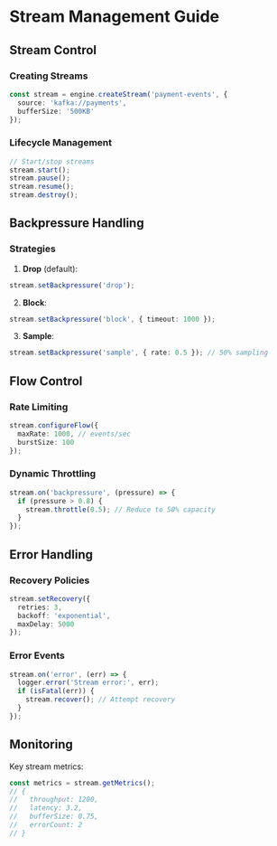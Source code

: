 # Stream Management Guide

## Stream Control
### Creating Streams
```typescript
const stream = engine.createStream('payment-events', {
  source: 'kafka://payments',
  bufferSize: '500KB'
});
```

### Lifecycle Management
```typescript
// Start/stop streams
stream.start();
stream.pause();
stream.resume();
stream.destroy();
```

## Backpressure Handling
### Strategies
1. **Drop** (default):
```typescript
stream.setBackpressure('drop');
```

2. **Block**:
```typescript
stream.setBackpressure('block', { timeout: 1000 });
```

3. **Sample**:
```typescript
stream.setBackpressure('sample', { rate: 0.5 }); // 50% sampling
```

## Flow Control
### Rate Limiting
```typescript
stream.configureFlow({
  maxRate: 1000, // events/sec
  burstSize: 100
});
```

### Dynamic Throttling
```typescript
stream.on('backpressure', (pressure) => {
  if (pressure > 0.8) {
    stream.throttle(0.5); // Reduce to 50% capacity
  }
});
```

## Error Handling
### Recovery Policies
```typescript
stream.setRecovery({
  retries: 3,
  backoff: 'exponential',
  maxDelay: 5000
});
```

### Error Events
```typescript
stream.on('error', (err) => {
  logger.error('Stream error:', err);
  if (isFatal(err)) {
    stream.recover(); // Attempt recovery
  }
});
```

## Monitoring
Key stream metrics:
```typescript
const metrics = stream.getMetrics();
// {
//   throughput: 1200,
//   latency: 3.2,
//   bufferSize: 0.75,
//   errorCount: 2
// }